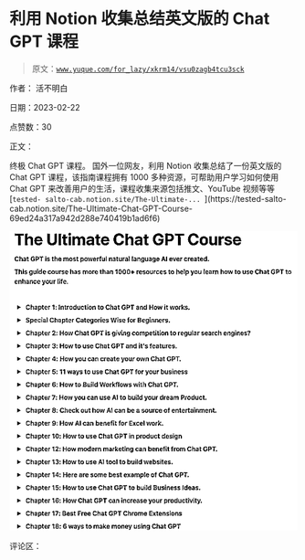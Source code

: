 # 利用 Notion 收集总结英文版的 Chat GPT 课程

> 原文：[`www.yuque.com/for_lazy/xkrm14/vsu0zagb4tcu3sck`](https://www.yuque.com/for_lazy/xkrm14/vsu0zagb4tcu3sck)

作者： 活不明白

日期：2023-02-22

点赞数：30

正文：

终极 Chat GPT 课程。 国外一位网友，利用 Notion 收集总结了一份英文版的 Chat GPT 课程，该指南课程拥有 1000 多种资源，可帮助用户学习如何使用 Chat GPT 来改善用户的生活，课程收集来源包括推文、YouTube 视频等等 [`tested- salto-cab.notion.site/The-Ultimate-... `](https://tested-salto- cab.notion.site/The-Ultimate-Chat-GPT-Course-69ed24a317a942d288e740419b1ad6f6)

![](img/87f619c8517e10a8d2373685e5070b98.png)

评论区：

